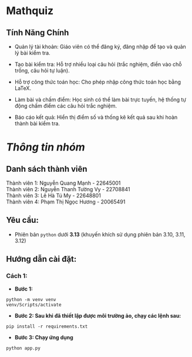 # Mathquiz

## Tính Năng Chính
- Quản lý tài khoản: Giáo viên có thể đăng ký, đăng nhập để tạo và quản lý bài kiểm tra.

- Tạo bài kiểm tra: Hỗ trợ nhiều loại câu hỏi (trắc nghiệm, điền vào chỗ trống, câu hỏi tự luận).

- Hỗ trợ công thức toán học: Cho phép nhập công thức toán học bằng LaTeX.

- Làm bài và chấm điểm: Học sinh có thể làm bài trực tuyến, hệ thống tự động chấm điểm các câu hỏi trắc nghiệm.

- Báo cáo kết quả: Hiển thị điểm số và thống kê kết quả sau khi hoàn thành bài kiểm tra.

# ***Thông tin nhóm***
## **Danh sách thành viên**
Thành viên 1: Nguyễn Quang Mạnh - 22645001   
Thành viên 2: Nguyễn Thanh Tường Vy - 22708841  
Thành viên 3: Lê Hà Tú My - 22648801  
Thành viên 4: Phạm Thị Ngọc Hương - 20065491  
## **Yêu cầu:**   
- Phiên bản `python` dưới **3.13** (khuyến khích sử dụng phiên bản 3.10, 3.11, 3.12)
## **Hướng dẫn cài đặt:**  
### **Cách 1:**  
- **Bước 1:**
```
python -m venv venv
venv/Scripts/activate
```
- **Bước 2: Sau khi đã thiết lập được môi trường ảo, chạy các lệnh sau:**
```
pip install -r requirements.txt
```

- **Bước 3: Chạy ứng dụng**
```
python app.py
```
